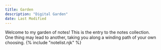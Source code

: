 ```yaml
---
title: Garden
description: "Digital Garden"
date: Last Modified
---
```


Welcome to my garden of notes! This is the entry to the notes collection. One thing may lead to another, taking you along a winding path of your own choosing.
{% include "notelist.njk" %}
